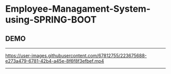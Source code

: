 # Employee-Managament-System-using-SPRING-BOOT

## DEMO
---
https://user-images.githubusercontent.com/67812755/223675688-e273a479-6781-42b4-a45e-8f6f8f3efbef.mp4

---
